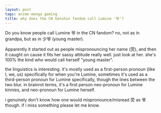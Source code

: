 ```yaml
---
layout: post
tags: anime-manga gaming
title: why does the CN Genshin fandom call Lumine '爷'?
---
```


Do you know people call Lumine 爷 in the CN fandom? no, not as in grandpa, but as in 少爷 (young master).

Apparently it started out as people mispronouncing her name (荧), and then it caught on cause it fits her sassy attitude really well. just look at her. she's 100% the kind who would call herself "young master".

the linguistics is interesting. it's mostly used as a first-person pronoun (like I, we, us) specifically for when you're Lumine, sometimes it's used as a third-person pronoun for Lumine specifically, though the lines between the two blur. in brainrot terms, it's a first person neo-pronoun for Lumine kinnies, and neo-pronoun for Lumine herself.

i genuinely don't know how one would mispronounce/misread 荧 as 爷 though. if i miss something please let me know.
